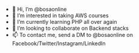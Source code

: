 - 👋 Hi, I’m @bosaonline
- 👀 I’m interested in taking AWS courses
- 🌱 I’m currently learning PHP all over again
- 💞️ I’m looking to collaborate on Backend stacks
- 📫 To contact me, send a DM to @bosaonline on Facebook/Twitter/Instagram/LinkedIn 

<!---
bosaonline/maindeck is a ✨ special ✨ repository because its `README.md` (this file) appears on your GitHub profile.
You can click the Preview link to take a look at your changes.
--->
